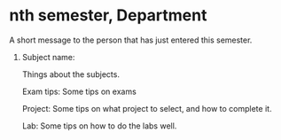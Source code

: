 # nth semester, Department

A short message to the person that has just entered this semester.

1. Subject name:

    Things about the subjects.

    Exam tips: Some tips on exams

    Project: Some tips on what project to select, and how to complete it.

    Lab: Some tips on how to do the labs well.

